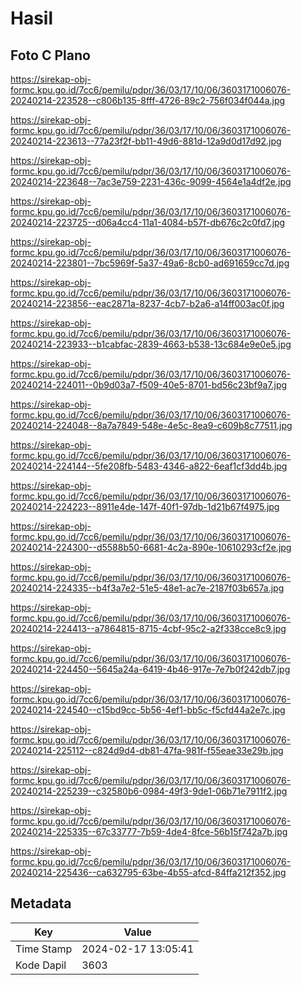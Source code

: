 # Hasil

## Foto C Plano

https://sirekap-obj-formc.kpu.go.id/7cc6/pemilu/pdpr/36/03/17/10/06/3603171006076-20240214-223528--c806b135-8fff-4726-89c2-756f034f044a.jpg

https://sirekap-obj-formc.kpu.go.id/7cc6/pemilu/pdpr/36/03/17/10/06/3603171006076-20240214-223613--77a23f2f-bb11-49d6-881d-12a9d0d17d92.jpg

https://sirekap-obj-formc.kpu.go.id/7cc6/pemilu/pdpr/36/03/17/10/06/3603171006076-20240214-223648--7ac3e759-2231-436c-9099-4564e1a4df2e.jpg

https://sirekap-obj-formc.kpu.go.id/7cc6/pemilu/pdpr/36/03/17/10/06/3603171006076-20240214-223725--d06a4cc4-11a1-4084-b57f-db676c2c0fd7.jpg

https://sirekap-obj-formc.kpu.go.id/7cc6/pemilu/pdpr/36/03/17/10/06/3603171006076-20240214-223801--7bc5969f-5a37-49a6-8cb0-ad691659cc7d.jpg

https://sirekap-obj-formc.kpu.go.id/7cc6/pemilu/pdpr/36/03/17/10/06/3603171006076-20240214-223856--eac2871a-8237-4cb7-b2a6-a14ff003ac0f.jpg

https://sirekap-obj-formc.kpu.go.id/7cc6/pemilu/pdpr/36/03/17/10/06/3603171006076-20240214-223933--b1cabfac-2839-4663-b538-13c684e9e0e5.jpg

https://sirekap-obj-formc.kpu.go.id/7cc6/pemilu/pdpr/36/03/17/10/06/3603171006076-20240214-224011--0b9d03a7-f509-40e5-8701-bd56c23bf9a7.jpg

https://sirekap-obj-formc.kpu.go.id/7cc6/pemilu/pdpr/36/03/17/10/06/3603171006076-20240214-224048--8a7a7849-548e-4e5c-8ea9-c609b8c77511.jpg

https://sirekap-obj-formc.kpu.go.id/7cc6/pemilu/pdpr/36/03/17/10/06/3603171006076-20240214-224144--5fe208fb-5483-4346-a822-6eaf1cf3dd4b.jpg

https://sirekap-obj-formc.kpu.go.id/7cc6/pemilu/pdpr/36/03/17/10/06/3603171006076-20240214-224223--8911e4de-147f-40f1-97db-1d21b67f4975.jpg

https://sirekap-obj-formc.kpu.go.id/7cc6/pemilu/pdpr/36/03/17/10/06/3603171006076-20240214-224300--d5588b50-6681-4c2a-890e-10610293cf2e.jpg

https://sirekap-obj-formc.kpu.go.id/7cc6/pemilu/pdpr/36/03/17/10/06/3603171006076-20240214-224335--b4f3a7e2-51e5-48e1-ac7e-2187f03b657a.jpg

https://sirekap-obj-formc.kpu.go.id/7cc6/pemilu/pdpr/36/03/17/10/06/3603171006076-20240214-224413--a7864815-8715-4cbf-95c2-a2f338cce8c9.jpg

https://sirekap-obj-formc.kpu.go.id/7cc6/pemilu/pdpr/36/03/17/10/06/3603171006076-20240214-224450--5645a24a-6419-4b46-917e-7e7b0f242db7.jpg

https://sirekap-obj-formc.kpu.go.id/7cc6/pemilu/pdpr/36/03/17/10/06/3603171006076-20240214-224540--c15bd9cc-5b56-4ef1-bb5c-f5cfd44a2e7c.jpg

https://sirekap-obj-formc.kpu.go.id/7cc6/pemilu/pdpr/36/03/17/10/06/3603171006076-20240214-225112--c824d9d4-db81-47fa-981f-f55eae33e29b.jpg

https://sirekap-obj-formc.kpu.go.id/7cc6/pemilu/pdpr/36/03/17/10/06/3603171006076-20240214-225239--c32580b6-0984-49f3-9de1-06b71e7911f2.jpg

https://sirekap-obj-formc.kpu.go.id/7cc6/pemilu/pdpr/36/03/17/10/06/3603171006076-20240214-225335--67c33777-7b59-4de4-8fce-56b15f742a7b.jpg

https://sirekap-obj-formc.kpu.go.id/7cc6/pemilu/pdpr/36/03/17/10/06/3603171006076-20240214-225436--ca632795-63be-4b55-afcd-84ffa212f352.jpg


## Metadata

| Key        | Value               |
| ---------- | ------------------- |
| Time Stamp | 2024-02-17 13:05:41 |
| Kode Dapil | 3603                |



